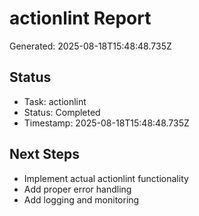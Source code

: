 # actionlint Report

Generated: 2025-08-18T15:48:48.735Z

## Status
- Task: actionlint
- Status: Completed
- Timestamp: 2025-08-18T15:48:48.735Z

## Next Steps
- Implement actual actionlint functionality
- Add proper error handling
- Add logging and monitoring
